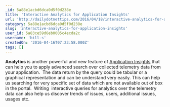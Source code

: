 ```yaml
---
_id: 5a88e1acbd6dca0d5f0d238e
title: 'Interactive Analytics for Application Insights'
url: 'http://dailydotnettips.com/2016/04/18/interactive-analytics-for-application-insights/'
category: 5a88e1acbd6dca0d5f0d238e
slug: 'interactive-analytics-for-application-insights'
user_id: 5a83ce59d6eb0005c4ecda2c
username: 'bill-s'
createdOn: '2016-04-16T07:23:58.000Z'
tags: []
---
```


<strong>Analytics</strong> is another powerful and new feature of <a href="http://dailydotnettips.com/tag/application-insights/">Application Insights</a> that can help you to apply advanced search over collected telemetry data from your application.  The data return by the query could be tabular or a graphical representation and can be understand very easily. This can help us searching for very specific set of data which are not available out of box in the portal.  Writing  interactive queries for analytics over the telemetry data can also help us discover trends of issues, users, additional issues, usages etc.
